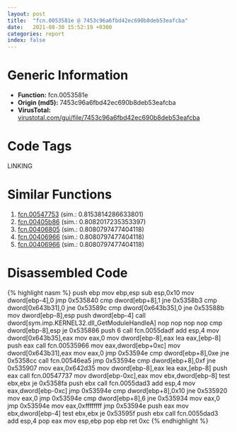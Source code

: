 ```yaml
---
layout: post
title:  "fcn.0053581e @ 7453c96a6fbd42ec690b8deb53eafcba"
date:   2021-08-30 15:52:19 +0300
categories: report
index: false
---
```


# Generic Information
- **Function:** fcn.0053581e
- **Origin (md5):** 7453c96a6fbd42ec690b8deb53eafcba
- **VirusTotal:** [virustotal.com/gui/file/7453c96a6fbd42ec690b8deb53eafcba][virustotal_ref]

# Code Tags
<span class="tag" id="LINKING">LINKING</span>


# Similar Functions

1. [fcn.00547753][similar_1_ref] (sim.: 0.8153814286633801)
2. [fcn.00405b86][similar_2_ref] (sim.: 0.8082017235353397)
3. [fcn.00406805][similar_3_ref] (sim.: 0.8080797477404118)
4. [fcn.00406966][similar_4_ref] (sim.: 0.8080797477404118)
5. [fcn.00406966][similar_5_ref] (sim.: 0.8080797477404118)


# Disassembled Code

{% highlight nasm %}
push ebp
mov ebp,esp
sub esp,0x10
mov dword[ebp-4],0
jmp 0x535840
cmp dword[ebp+8],1
jne 0x5358b3
cmp dword[0x643b31],0
jne 0x53589c
cmp dword[0x643b35],0
jne 0x53588b
mov dword[ebp-8],esp
push dword[ebp-4]
call dword[sym.imp.KERNEL32.dll_GetModuleHandleA]
nop
nop
nop
nop
cmp dword[ebp-8],esp
je 0x535886
push 6
call fcn.0055dadf
add esp,4
mov dword[0x643b35],eax
mov eax,0
mov dword[ebp-8],eax
lea eax,[ebp-8]
push eax
call fcn.00535966
mov eax,dword[ebp+0xc]
mov dword[0x643b31],eax
mov eax,0
jmp 0x53594e
cmp dword[ebp+8],0xe
jne 0x5358cc
call fcn.00546ea5
jmp 0x53594e
cmp dword[ebp+8],0xf
jne 0x535907
mov eax,0x642d35
mov dword[ebp-8],eax
lea eax,[ebp-8]
push eax
call fcn.00547737
mov dword[ebp-0xc],eax
mov ebx,dword[ebp-8]
test ebx,ebx
je 0x5358fa
push ebx
call fcn.0055dad3
add esp,4
mov eax,dword[ebp-0xc]
jmp 0x53594e
cmp dword[ebp+8],0x10
jne 0x535920
mov eax,0
jmp 0x53594e
cmp dword[ebp+8],6
jne 0x535934
mov eax,0
jmp 0x53594e
mov eax,0xffffffff
jmp 0x53594e
push eax
mov ebx,dword[ebp-4]
test ebx,ebx
je 0x53595f
push ebx
call fcn.0055dad3
add esp,4
pop eax
mov esp,ebp
pop ebp
ret 0xc
{% endhighlight %}


[similar_1_ref]: /report/fcn.00547753@7453c96a6fbd42ec690b8deb53eafcba
[similar_2_ref]: /report/fcn.00405b86@0c82eefbb8a4714538e49f74fe0058a6
[similar_3_ref]: /report/fcn.00406805@3e325eb0547b921cde32ac52d0a0f75c
[similar_4_ref]: /report/fcn.00406966@d6ea03fac5cc8539ee4d47aca4467735
[similar_5_ref]: /report/fcn.00406966@13efdafd5b4f5d3a5dcb240b696c267c
[virustotal_ref]: https://www.virustotal.com/gui/file/7453c96a6fbd42ec690b8deb53eafcba